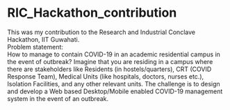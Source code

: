 # RIC_Hackathon_contribution

This was my contribution to the Research and Industrial Conclave Hackathon, IIT Guwahati.<br />
Problem statement:<br/>
How to manage to contain COVID-19 in an academic residential campus in the event of outbreak?
Imagine that you are residing in a campus where there are stakeholders like Residents (in hostels/quarters), CRT (COVID Response Team), Medical Units (like hospitals, doctors, nurses etc.), Isolation Facilities, and any other relevant units. The challenge is to design and develop a Web based Desktop/Mobile enabled COVID-19 management system in the event of an outbreak.
